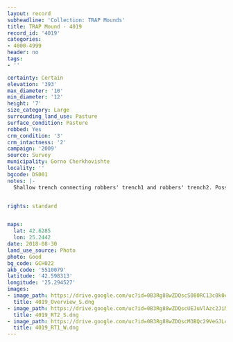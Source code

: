 ```yaml
---
layout: record
subheadline: 'Collection: TRAP Mounds'
title: TRAP Mound - 4019
record_id: '4019'
categories:
- 4000-4999
header: no
tags:
- ''

certainty: Certain
elevation: '393'
max_diameter: '10'
min_diameter: '12'
height: '7'
size_category: Large
surrounding_land_use: Pasture
surface_condition: Pasture
robbed: Yes
crm_condition: '3'
crm_intactness: '2'
campaign: '2009'
source: Survey
municipality: Gorno Cherkhovishte
locality: ''
bgcode: DS001
notes: |-
  Shallow trench connecting robbers' trench1 and robbers' trench2. Possibly ploughed over.


rights: standard


maps:
  lat: 42.6285
  lon: 25.2442
date: 2018-08-30
land_use_source: Photo
photo: Good
bg_code: GCH022
akb_code: '5510079'
latitude: '42.598313'
longitude: '25.294527'
images:
- image_path: https://drive.google.com/uc?id=0B3Rg88wZDQscS080RC13c0k0cVU
  title: 4019_Overview_S.dng
- image_path: https://drive.google.com/uc?id=0B3Rg88wZDQscUEJuVlAzc2JiMUk
  title: 4019_RT2_S.dng
- image_path: https://drive.google.com/uc?id=0B3Rg88wZDQscM3BQc29VeGJLc3M
  title: 4019_RT1_W.dng
---
```


